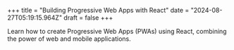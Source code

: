 +++
title = "Building Progressive Web Apps with React"
date = "2024-08-27T05:19:15.964Z"
draft = false
+++

  Learn how to create Progressive Web Apps (PWAs) using React, combining the power of web and mobile applications.
        